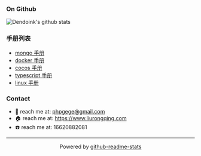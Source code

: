 ### On Github
![Dendoink's github stats](https://github-readme-stats.vercel.app/api?username=liurongqing&show_icons=true&theme=radical&count_private=true)

### 手册列表

- [mongo 手册](https://www.liurongqing.com/mongo-book)
- [docker 手册](https://www.liurongqing.com/docker-book)
- [cocos 手册](https://www.liurongqing.com/cocos-book)
- [typescript 手册](https://www.liurongqing.com/typescript-book)
- [linux 手册](https://www.liurongqing.com/linux-book)

### Contact
- :email: reach me at: <phpgege@gmail.com>
- :house: reach me at: https://www.liurongqing.com
- :phone: reach me at: 16620882081

---

<p align="center">
  Powered by <a href="https://github.com/anuraghazra/github-readme-stats">github-readme-stats</a>
</p>
